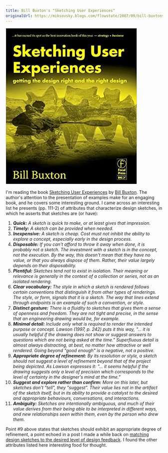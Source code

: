 ```yaml
---
title: Bill Buxton's "Sketching User Experiences"
originalUrl: https://miksovsky.blogs.com/flowstate/2007/09/bill-buxtons-sk.html
---
```


<p>
  <img src="/images/flowstate/Sketching User Experiences.jpg" />
</p>
<p>
  I'm reading the book
  <a
    href="http://www.amazon.com/gp/product/0123740371?ie=UTF8&amp;tag=httpmiksovskb-20&amp;linkCode=as2&amp;camp=1789&amp;creative=9325&amp;creativeASIN=0123740371"
    >Sketching User Experiences</a
  >
  by <a href="http://www.billbuxton.com/">Bill Buxton</a>. The author's
  attention to the presentation of examples make for an engaging book, and he
  covers some interesting ground. I came across an interesting list he presents
  (pp. 111-2) of attributes that characterize design sketches, in which he
  asserts that sketches are (or have):
</p>

<ol>
  <li>
    <em
      ><strong>Quick:</strong> A sketch is quick to make, or at least gives that
      impression.</em
    >
  </li>

  <li>
    <em><strong>Timely:</strong> A sketch can be provided when needed.</em>
  </li>

  <li>
    <em
      ><strong>Inexpensive:</strong> A sketch is cheap. Cost must not inhibit
      the ability to explore a concept, especially early in the design
      process.</em
    >
  </li>

  <li>
    <em
      ><strong>Disposable:</strong> If you can't afford to throw it away when
      done, it is probably not a sketch. The investment with a sketch is in the
      concept, not the execution. By the way, this doesn't mean that they have
      no value, or that you always dispose of them. Rather, their value largely
      depends on their disposability.</em
    >
  </li>

  <li>
    <em
      ><strong>Plentiful:</strong> Sketches tend not to exist in isolation.
      Their meaning or relevance is generally in the context of a collection or
      series, not as an isolated rendering.</em
    >
  </li>

  <li>
    <em
      ><strong>Clear vocabulary:</strong> The style in which a sketch is
      rendered follows certain conventions that distinguish it from other types
      of renderings. The style, or form, signals that it is a sketch. The way
      that lines extend through endpoints is an example of such a convention, or
      style.</em
    >
  </li>

  <li>
    <em
      ><strong>Distinct gesture:</strong> There is a fluidity to sketches that
      gives them a sense of openness and freedom. They are not tight and
      precise, in the sense that an engineering drawing would be, for
      example.</em
    >
  </li>

  <li>
    <em
      ><strong>Minimal detail:</strong> Include only what is required to render
      the intended purpose or concept. Lawson (1997, p. 242) puts it this way,
      &quot;... it is usually helpful if the drawing does not show or suggest
      answers to questions which are not being asked at the time.&quot;
      Superfluous detail is almost always distracting, at best, no matter how
      attractive or well rendered. Going beyond &quot;good enough&quot; is a
      negative, not a positive.</em
    >
  </li>

  <li>
    <em
      ><strong>Appropriate degree of refinement:</strong> By its resolution or
      style, a sketch should not suggest a level of refinement beyond that of
      the project being depicted. As Lawson expresses it: &quot;... it seems
      helpful if the drawing suggests only a level of precision which
      corresponds to the level of certainty in the designer's mind at the
      time.&quot;</em
    >
  </li>

  <li>
    <em
      ><strong>Suggest and explore rather than confirm:</strong> More on this
      later, but sketches don't &quot;tell&quot;, they &quot;suggest&quot;.
      Their value lies not in the artifact of the sketch itself, but in its
      ability to provide a catalyst to the desired and appropriate behaviours,
      conversations, and interactions.</em
    >
  </li>

  <li>
    <em
      ><strong>Ambiguity:</strong> Sketches are intentionally ambiguous, and
      much of their value derives from their being able to be interpreted in
      different ways, and new relationships seen within them, even by the person
      who drew them.</em
    >
  </li>
</ol>

<p>
  Point #9 above states that sketches should exhibit an appropriate degree of
  refinement, a point echoed in a post I made a while back on
  <a
    href="/posts/2006/10-26-matching-design-sketches-to-the-desired-level-of-design-feedback.html"
    >matching design sketches to the desired level of design feedback</a
  >. I found the other attributes listed here interesting food for thought.
</p>
